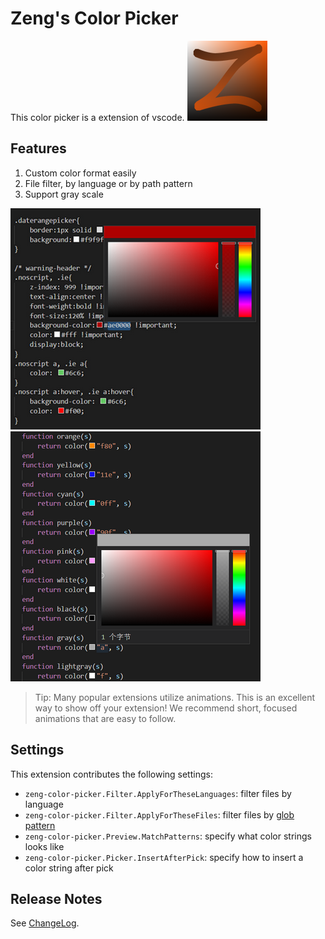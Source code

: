 # Zeng's Color Picker

This color picker is a extension of vscode.
![icon](res/icon.png)

## Features

1. Custom color format easily
2. File filter, by language or by path pattern
3. Support gray scale

![screenshot_1](res/screenshot_1.png)
![screenshot_2](res/screenshot_2.png)

> Tip: Many popular extensions utilize animations. This is an excellent way to show off your extension! We recommend short, focused animations that are easy to follow.

## Settings

This extension contributes the following settings:

* `zeng-color-picker.Filter.ApplyForTheseLanguages`: filter files by language
* `zeng-color-picker.Filter.ApplyForTheseFiles`: filter files by [glob pattern](https://code.visualstudio.com/api/references/vscode-api#GlobPattern)
* `zeng-color-picker.Preview.MatchPatterns`: specify what color strings looks like
* `zeng-color-picker.Picker.InsertAfterPick`: specify how to insert a color string after pick

## Release Notes

See [ChangeLog](CHANGELOG.md).

